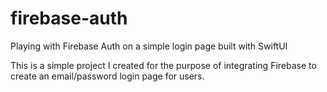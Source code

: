 # firebase-auth
Playing with Firebase Auth on a simple login page built with SwiftUI

This is a simple project I created for the purpose of integrating Firebase to create an email/password login page for users.
